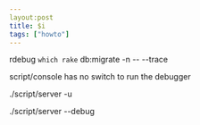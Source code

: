 ```yaml
---
layout:post
title: $i
tags: ["howto"]
---
```




rdebug `which rake` db:migrate -n -- --trace


script/console has no switch to run the debugger

./script/server -u

./script/server --debug


